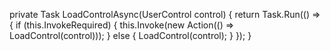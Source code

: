 private Task LoadControlAsync(UserControl control)
{
    return Task.Run(() =>
    {
        if (this.InvokeRequired)
        {
            this.Invoke(new Action(() => LoadControl(control)));
        }
        else
        {
            LoadControl(control);
        }
    });
}
